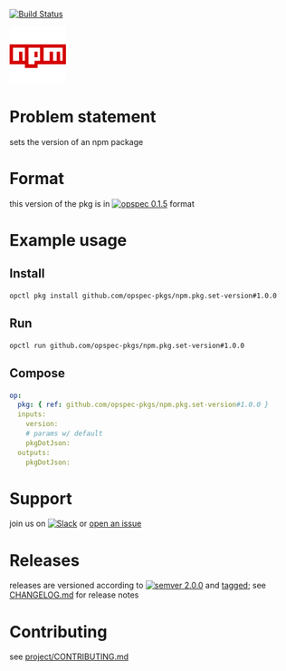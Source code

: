 [![Build Status](https://travis-ci.org/opspec-pkgs/npm.pkg.set-version.svg?branch=master)](https://travis-ci.org/opspec-pkgs/npm.pkg.set-version)

<img src="icon.svg" alt="icon" height="100px">

# Problem statement

sets the version of an npm package

# Format

this version of the pkg is in [![opspec 0.1.5](https://img.shields.io/badge/opspec-0.1.5-brightgreen.svg?colorA=6b6b6b&colorB=fc16be)](https://opspec.io/0.1.5/packages.html) format

# Example usage

## Install

```shell
opctl pkg install github.com/opspec-pkgs/npm.pkg.set-version#1.0.0
```

## Run

```
opctl run github.com/opspec-pkgs/npm.pkg.set-version#1.0.0
```

## Compose

```yaml
op:
  pkg: { ref: github.com/opspec-pkgs/npm.pkg.set-version#1.0.0 }
  inputs:
    version:
    # params w/ default
    pkgDotJson:
  outputs:
    pkgDotJson:
```

# Support

join us on
[![Slack](https://opspec-slackin.herokuapp.com/badge.svg)](https://opspec-slackin.herokuapp.com/)
or
[open an issue](https://github.com/opspec-pkgs/npm.pkg.set-version/issues)

# Releases

releases are versioned according to
[![semver 2.0.0](https://img.shields.io/badge/semver-2.0.0-brightgreen.svg)](http://semver.org/spec/v2.0.0.html)
and [tagged](https://git-scm.com/book/en/v2/Git-Basics-Tagging); see
[CHANGELOG.md](CHANGELOG.md) for release notes

# Contributing

see
[project/CONTRIBUTING.md](https://github.com/opspec-pkgs/project/blob/master/CONTRIBUTING.md)

